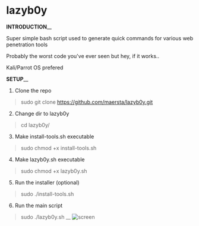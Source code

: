# lazyb0y

**INTRODUCTION**__

Super simple bash script used to generate quick commands for various web penetration tools

Probably the worst code you've ever seen but hey, if it works.. 

Kali/Parrot OS prefered

**SETUP**__

1. Clone the repo

>sudo git clone https://github.com/maersta/lazyb0y.git

2. Change dir to lazyb0y

>cd lazyb0y/

3. Make install-tools.sh executable

>sudo chmod +x install-tools.sh

4. Make lazyb0y.sh executable

>sudo chmod +x lazyb0y.sh

5. Run the installer (optional)

>sudo ./install-tools.sh

6. Run the main script

>sudo ./lazyb0y.sh
__
![screen](https://user-images.githubusercontent.com/40675809/179372229-4919d976-f4a0-48ad-900b-bc08ba07398d.png)
